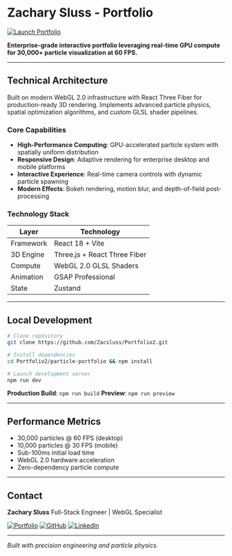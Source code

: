 # Zachary Sluss - Portfolio

[![Launch Portfolio](https://img.shields.io/badge/Launch-Portfolio-00ff88?style=for-the-badge&logo=safari)](https://zacsluss.github.io/Portfolio2/)

**Enterprise-grade interactive portfolio leveraging real-time GPU compute for 30,000+ particle visualization at 60 FPS.**

---

## Technical Architecture

Built on modern WebGL 2.0 infrastructure with React Three Fiber for production-ready 3D rendering. Implements advanced particle physics, spatial optimization algorithms, and custom GLSL shader pipelines.

### Core Capabilities

- **High-Performance Computing**: GPU-accelerated particle system with spatially uniform distribution
- **Responsive Design**: Adaptive rendering for enterprise desktop and mobile platforms
- **Interactive Experience**: Real-time camera controls with dynamic particle spawning
- **Modern Effects**: Bokeh rendering, motion blur, and depth-of-field post-processing

### Technology Stack

| Layer | Technology |
|-------|-----------|
| Framework | React 18 + Vite |
| 3D Engine | Three.js + React Three Fiber |
| Compute | WebGL 2.0 GLSL Shaders |
| Animation | GSAP Professional |
| State | Zustand |

---

## Local Development

```bash
# Clone repository
git clone https://github.com/Zacsluss/Portfolio2.git

# Install dependencies
cd Portfolio2/particle-portfolio && npm install

# Launch development server
npm run dev
```

**Production Build**: `npm run build`
**Preview**: `npm run preview`

---

## Performance Metrics

- 30,000 particles @ 60 FPS (desktop)
- 10,000 particles @ 30 FPS (mobile)
- Sub-100ms initial load time
- WebGL 2.0 hardware acceleration
- Zero-dependency particle compute

---

## Contact

**Zachary Sluss**
Full-Stack Engineer | WebGL Specialist

[![Portfolio](https://img.shields.io/badge/Portfolio-Live-00ff88?style=flat-square)](https://zacsluss.github.io/Portfolio2/)
[![GitHub](https://img.shields.io/badge/GitHub-Profile-181717?style=flat-square&logo=github)](https://github.com/Zacsluss)
[![LinkedIn](https://img.shields.io/badge/LinkedIn-Connect-0A66C2?style=flat-square&logo=linkedin)](https://linkedin.com/in/zacharylsluss)

---

*Built with precision engineering and particle physics.*
